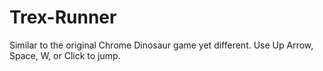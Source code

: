 # Trex-Runner
Similar to the original Chrome Dinosaur game yet different. Use Up Arrow, Space, W, or Click to jump.
